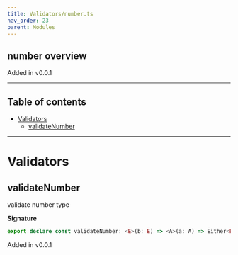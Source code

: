 ```yaml
---
title: Validators/number.ts
nav_order: 23
parent: Modules
---
```


## number overview

Added in v0.0.1

---

<h2 class="text-delta">Table of contents</h2>

- [Validators](#validators)
  - [validateNumber](#validatenumber)

---

# Validators

## validateNumber

validate number type

**Signature**

```ts
export declare const validateNumber: <E>(b: E) => <A>(a: A) => Either<E, number>
```

Added in v0.0.1

